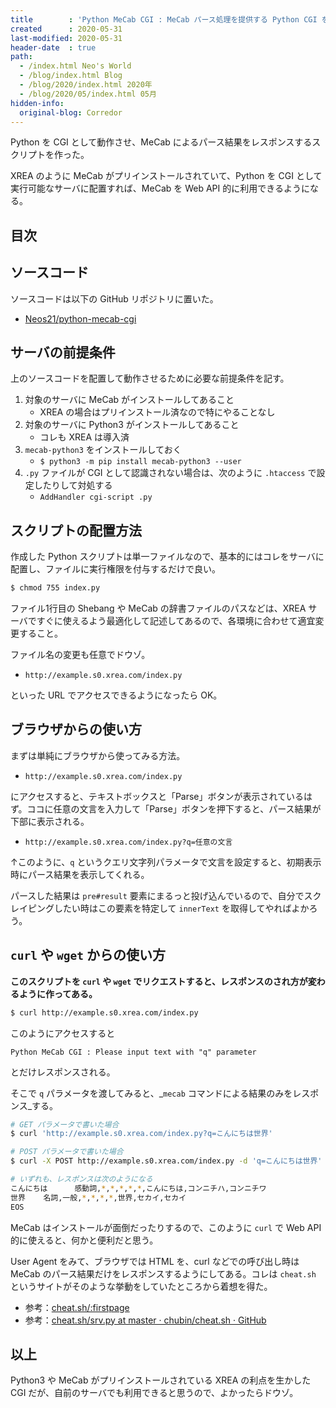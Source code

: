 ```yaml
---
title        : 'Python MeCab CGI : MeCab パース処理を提供する Python CGI を作ってみた'
created      : 2020-05-31
last-modified: 2020-05-31
header-date  : true
path:
  - /index.html Neo's World
  - /blog/index.html Blog
  - /blog/2020/index.html 2020年
  - /blog/2020/05/index.html 05月
hidden-info:
  original-blog: Corredor
---
```


Python を CGI として動作させ、MeCab によるパース結果をレスポンスするスクリプトを作った。

XREA のように MeCab がプリインストールされていて、Python を CGI として実行可能なサーバに配置すれば、MeCab を Web API 的に利用できるようになる。

## 目次

## ソースコード

ソースコードは以下の GitHub リポジトリに置いた。

- [Neos21/python-mecab-cgi](https://github.com/Neos21/python-mecab-cgi)

## サーバの前提条件

上のソースコードを配置して動作させるために必要な前提条件を記す。

1. 対象のサーバに MeCab がインストールしてあること
    - XREA の場合はプリインストール済なので特にやることなし
2. 対象のサーバに Python3 がインストールしてあること
    - コレも XREA は導入済
3. `mecab-python3` をインストールしておく
    - `$ python3 -m pip install mecab-python3 --user`
4. `.py` ファイルが CGI として認識されない場合は、次のように `.htaccess` で設定したりして対処する
    - `AddHandler cgi-script .py`

## スクリプトの配置方法

作成した Python スクリプトは単一ファイルなので、基本的にはコレをサーバに配置し、ファイルに実行権限を付与するだけで良い。

```bash
$ chmod 755 index.py
```

ファイル1行目の Shebang や MeCab の辞書ファイルのパスなどは、XREA サーバですぐに使えるよう最適化して記述してあるので、各環境に合わせて適宜変更すること。

ファイル名の変更も任意でドウゾ。

- `http://example.s0.xrea.com/index.py`

といった URL でアクセスできるようになったら OK。

## ブラウザからの使い方

まずは単純にブラウザから使ってみる方法。

- `http://example.s0.xrea.com/index.py`

にアクセスすると、テキストボックスと「Parse」ボタンが表示されているはず。ココに任意の文言を入力して「Parse」ボタンを押下すると、パース結果が下部に表示される。

- `http://example.s0.xrea.com/index.py?q=任意の文言`

↑このように、`q` というクエリ文字列パラメータで文言を設定すると、初期表示時にパース結果を表示してくれる。

パースした結果は `pre#result` 要素にまるっと投げ込んでいるので、自分でスクレイピングしたい時はこの要素を特定して `innerText` を取得してやればよかろう。

## `curl` や `wget` からの使い方

__このスクリプトを `curl` や `wget` でリクエストすると、レスポンスのされ方が変わるように作ってある。__

```bash
$ curl http://example.s0.xrea.com/index.py
```

このようにアクセスすると

```
Python MeCab CGI : Please input text with "q" parameter
```

とだけレスポンスされる。

そこで `q` パラメータを渡してみると、_`mecab` コマンドによる結果のみをレスポンス_する。

```bash
# GET パラメータで書いた場合
$ curl 'http://example.s0.xrea.com/index.py?q=こんにちは世界'

# POST パラメータで書いた場合
$ curl -X POST http://example.s0.xrea.com/index.py -d 'q=こんにちは世界'

# いずれも、レスポンスは次のようになる
こんにちは      感動詞,*,*,*,*,*,こんにちは,コンニチハ,コンニチワ
世界    名詞,一般,*,*,*,*,世界,セカイ,セカイ
EOS
```

MeCab はインストールが面倒だったりするので、このように `curl` で Web API 的に使えると、何かと便利だと思う。

User Agent をみて、ブラウザでは HTML を、curl などでの呼び出し時は MeCab のパース結果だけをレスポンスするようにしてある。コレは `cheat.sh` というサイトがそのような挙動をしていたところから着想を得た。

- 参考：[cheat.sh/:firstpage](http://cheat.sh/)
- 参考：[cheat.sh/srv.py at master · chubin/cheat.sh · GitHub](https://github.com/chubin/cheat.sh/blob/master/bin/srv.py)

## 以上

Python3 や MeCab がプリインストールされている XREA の利点を生かした CGI だが、自前のサーバでも利用できると思うので、よかったらドウゾ。
